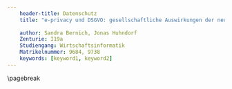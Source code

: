 ```yaml
---
    header-title: Datenschutz
    title: "e-privacy und DSGVO: gesellschaftliche Auswirkungen der neuen Rechtslage"
    
    author: Sandra Bernich, Jonas Huhndorf
    Zenturie: I19a
    Studiengang: Wirtschaftsinformatik
    Matrikelnummer: 9684, 9738
    keywords: [keyword1, keyword2]
---
```


\pagebreak
